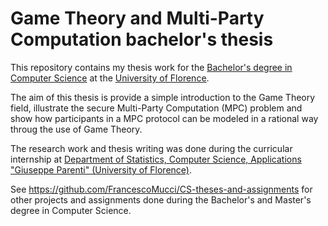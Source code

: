 # Game Theory and Multi-Party Computation bachelor's thesis

This repository contains my thesis work for the [Bachelor's degree in Computer Science](https://www.informatica.unifi.it/) at the [University of Florence](https://www.unifi.it/).

The aim of this thesis is provide a simple introduction to the Game Theory field, illustrate the secure Multi-Party Computation (MPC) problem and show how participants in a MPC protocol can be modeled in a rational way throug the use of Game Theory.

The research work and thesis writing was done during the curricular internship at [Department of Statistics, Computer Science, Applications "Giuseppe Parenti" (University of Florence)](https://www.disia.unifi.it).

See https://github.com/FrancescoMucci/CS-theses-and-assignments for other projects and assignments done during the Bachelor's and Master's degree in Computer Science.
